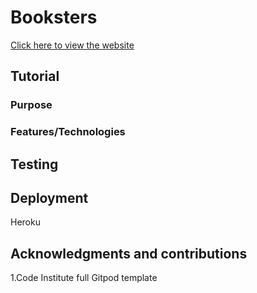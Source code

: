 # Booksters

[Click here to view the website]( https://belli29.github.io/fe-interactive-development/)


## Tutorial



### Purpose



### Features/Technologies



## Testing



## Deployment

Heroku



## Acknowledgments and contributions

1.Code Institute full Gitpod template



